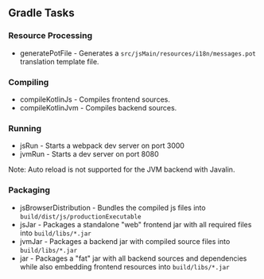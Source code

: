 ## Gradle Tasks

### Resource Processing
* generatePotFile - Generates a `src/jsMain/resources/i18n/messages.pot` translation template file.
### Compiling
* compileKotlinJs - Compiles frontend sources.
* compileKotlinJvm - Compiles backend sources.
### Running
* jsRun - Starts a webpack dev server on port 3000
* jvmRun - Starts a dev server on port 8080 

Note: Auto reload is not supported for the JVM backend with Javalin.

### Packaging
* jsBrowserDistribution - Bundles the compiled js files into `build/dist/js/productionExecutable`
* jsJar - Packages a standalone "web" frontend jar with all required files into `build/libs/*.jar`
* jvmJar - Packages a backend jar with compiled source files into `build/libs/*.jar`
* jar - Packages a "fat" jar with all backend sources and dependencies while also embedding frontend resources into `build/libs/*.jar`
